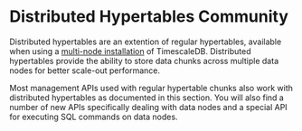 # Distributed Hypertables <tag type="community">Community</tag>

Distributed hypertables are an extention of regular hypertables, available when
using a [multi-node installation][getting-started-multi-node] of TimescaleDB. 
Distributed hypertables provide the ability to store data chunks across multiple 
data nodes for better scale-out performance.

Most management APIs used with regular hypertable chunks also work with distributed
hypertables as documented in this section. You will also find a number of new APIs 
specifically dealing with data nodes and a special API for executing SQL commands 
on data nodes.


[getting-started-multi-node]: /timescaledb/{currentVersion}/how-to-guides/multi-node-setup